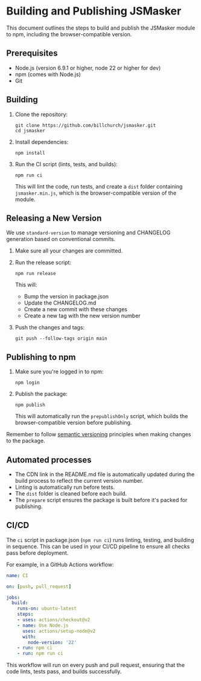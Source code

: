 # Building and Publishing JSMasker

This document outlines the steps to build and publish the JSMasker module to npm, including the browser-compatible version.

## Prerequisites

- Node.js (version 6.9.1 or higher, node 22 or higher for dev)
- npm (comes with Node.js)
- Git

## Building

1. Clone the repository:
   ```
   git clone https://github.com/billchurch/jsmasker.git
   cd jsmasker
   ```

2. Install dependencies:
   ```
   npm install
   ```

3. Run the CI script (lints, tests, and builds):
   ```
   npm run ci
   ```

   This will lint the code, run tests, and create a `dist` folder containing `jsmasker.min.js`, which is the browser-compatible version of the module.

## Releasing a New Version

We use `standard-version` to manage versioning and CHANGELOG generation based on conventional commits.

1. Make sure all your changes are committed.

2. Run the release script:
   ```
   npm run release
   ```

   This will:
   - Bump the version in package.json
   - Update the CHANGELOG.md
   - Create a new commit with these changes
   - Create a new tag with the new version number

3. Push the changes and tags:
   ```
   git push --follow-tags origin main
   ```

## Publishing to npm

1. Make sure you're logged in to npm:
   ```
   npm login
   ```

2. Publish the package:
   ```
   npm publish
   ```

   This will automatically run the `prepublishOnly` script, which builds the browser-compatible version before publishing.

Remember to follow [semantic versioning](https://semver.org/) principles when making changes to the package.

## Automated processes

- The CDN link in the README.md file is automatically updated during the build process to reflect the current version number.
- Linting is automatically run before tests.
- The `dist` folder is cleaned before each build.
- The `prepare` script ensures the package is built before it's packed for publishing.

## CI/CD

The `ci` script in package.json (`npm run ci`) runs linting, testing, and building in sequence. This can be used in your CI/CD pipeline to ensure all checks pass before deployment.

For example, in a GitHub Actions workflow:

```yaml
name: CI

on: [push, pull_request]

jobs:
  build:
    runs-on: ubuntu-latest
    steps:
    - uses: actions/checkout@v2
    - name: Use Node.js
      uses: actions/setup-node@v2
      with:
        node-version: '22'
    - run: npm ci
    - run: npm run ci
```

This workflow will run on every push and pull request, ensuring that the code lints, tests pass, and builds successfully.